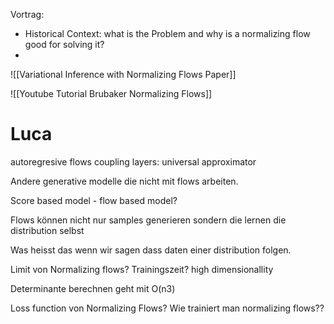 Vortrag:
- Historical Context: what is the Problem and why is a normalizing flow good for solving it?
- 



![[Variational Inference with Normalizing Flows Paper]]






![[Youtube Tutorial Brubaker Normalizing Flows]]






# Luca
autoregresive flows
coupling layers:
universal approximator


Andere generative modelle die nicht mit flows arbeiten.


Score based model - flow based model?

Flows können nicht nur samples generieren sondern die lernen die distribution selbst


Was heisst das wenn wir sagen dass daten einer distribution folgen.



Limit von Normalizing flows? Trainingszeit? high dimensionallity


Determinante berechnen geht mit O(n3)


Loss function von Normalizing Flows?
Wie trainiert man normalizing flows??



